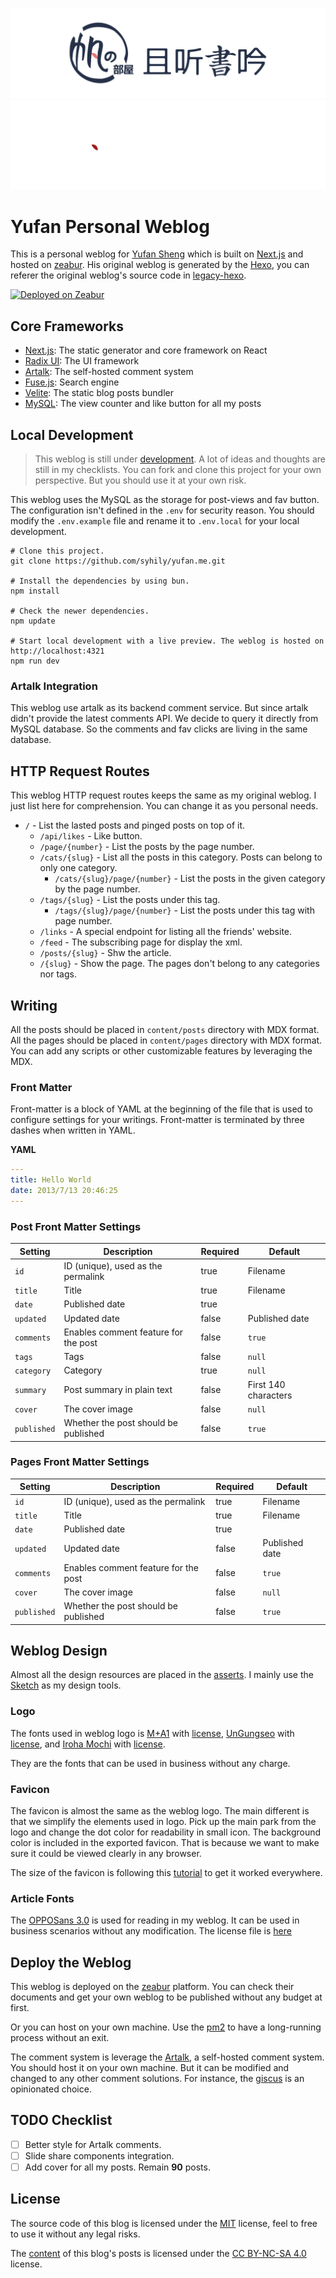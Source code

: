 ![yufan.me](asserts/images/github-poster.png#gh-light-mode-only)
![yufan.me](asserts/images/github-poster-dark.png#gh-dark-mode-only)

# Yufan Personal Weblog

This is a personal weblog for [Yufan Sheng](https://github.com/syhily)
which is built on [Next.js](https://nextjs.org) and hosted on [zeabur](https://zeabur.com).
His original weblog is generated by the [Hexo](https://hexo.io),
you can referer the original weblog's source code in [legacy-hexo](https://github.com/syhily/yufan.me-legacy-hexo).

[![Deployed on Zeabur](https://zeabur.com/deployed-on-zeabur-dark.svg)](https://zeabur.com?referralCode=syhily&utm_source=syhily)

## Core Frameworks

- [Next.js](https://nextjs.org): The static generator and core framework on React
- [Radix UI](https://www.radix-ui.com): The UI framework
- [Artalk](https://artalk.js.org): The self-hosted comment system
- [Fuse.js](https://www.fusejs.io): Search engine
- [Velite](https://velite.js.org): The static blog posts bundler
- [MySQL](https://zeabur.com/docs/marketplace/mysql): The view counter and like button for all my posts

## Local Development

> This weblog is still under [development](#todo-checklist).
> A lot of ideas and thoughts are still in my checklists.
> You can fork and clone this project for your own perspective.
> But you should use it at your own risk.

This weblog uses the MySQL as the storage for post-views and fav button.
The configuration isn't defined in the `.env` for security reason.
You should modify the `.env.example` file and rename it to `.env.local` for your local development.

```shell
# Clone this project.
git clone https://github.com/syhily/yufan.me.git

# Install the dependencies by using bun.
npm install

# Check the newer dependencies.
npm update

# Start local development with a live preview. The weblog is hosted on http://localhost:4321
npm run dev
```

### Artalk Integration

This weblog use artalk as its backend comment service. But since artalk didn't provide the latest comments API.
We decide to query it directly from MySQL database. So the comments and fav clicks are living in the same database. 

## HTTP Request Routes

This weblog HTTP request routes keeps the same as my original weblog.
I just list here for comprehension.
You can change it as you personal needs.

- `/` - List the lasted posts and pinged posts on top of it.
  - `/api/likes` - Like button.
  - `/page/{number}` - List the posts by the page number.
  - `/cats/{slug}` - List all the posts in this category. Posts can belong to only one category.
    - `/cats/{slug}/page/{number}` - List the posts in the given category by the page number.
  - `/tags/{slug}` - List the posts under this tag.
    - `/tags/{slug}/page/{number}` - List the posts under this tag with page number.
  - `/links` - A special endpoint for listing all the friends' website.
  - `/feed` - The subscribing page for display the xml.
  - `/posts/{slug}` - Shw the article.
  - `/{slug}` - Show the page. The pages don't belong to any categories nor tags.

## Writing

All the posts should be placed in `content/posts` directory with MDX format.
All the pages should be placed in `content/pages` directory with MDX format.
You can add any scripts or other customizable features by leveraging the MDX.

### Front Matter

Front-matter is a block of YAML at the beginning of the file that is used to configure settings for your writings.
Front-matter is terminated by three dashes when written in YAML.

**YAML**

``` yaml
---
title: Hello World
date: 2013/7/13 20:46:25
---
```

### Post Front Matter Settings

| Setting     | Description                          | Required | Default              |
|-------------|--------------------------------------|----------|----------------------|
| `id`        | ID (unique), used as the permalink   | true     | Filename             |
| `title`     | Title                                | true     | Filename             |
| `date`      | Published date                       | true     |                      |
| `updated`   | Updated date                         | false    | Published date       |
| `comments`  | Enables comment feature for the post | false    | `true`               |
| `tags`      | Tags                                 | false    | `null`               |
| `category`  | Category                             | true     | `null`               |
| `summary`   | Post summary in plain text           | false    | First 140 characters |
| `cover`     | The cover image                      | false    | `null`               |
| `published` | Whether the post should be published | false    | `true`               |

### Pages Front Matter Settings

| Setting     | Description                          | Required | Default              |
|-------------|--------------------------------------|----------|----------------------|
| `id`        | ID (unique), used as the permalink   | true     | Filename             |
| `title`     | Title                                | true     | Filename             |
| `date`      | Published date                       | true     |                      |
| `updated`   | Updated date                         | false    | Published date       |
| `comments`  | Enables comment feature for the post | false    | `true`               |
| `cover`     | The cover image                      | false    | `null`               |
| `published` | Whether the post should be published | false    | `true`               |

## Weblog Design

Almost all the design resources are placed in the [asserts](./asserts).
I mainly use the [Sketch](https://www.sketch.com) as my design tools.

### Logo

The fonts used in weblog logo is [M+A1](https://booth.pm/ja/items/2347968) with [license](./licenses/LICENSE.m-plus),
[UnGungseo](http://kldp.net/unfonts) with [license](./licenses/LICENSE.un-fonts),
and [Iroha Mochi](https://modi.jpn.org/font_iroha-mochi.php) with [license](./licenses/LICENSE.iroha-mochi).

They are the fonts that can be used in business without any charge.

### Favicon

The favicon is almost the same as the weblog logo. The main different is that we simplify the elements used in logo.
Pick up the main park from the logo and change the dot color for readability in small icon.
The background color is included in the exported favicon.
That is because we want to make sure it could be viewed clearly in any browser.

The size of the favicon is following this
[tutorial](https://evilmartians.com/chronicles/how-to-favicon-in-2021-six-files-that-fit-most-needs)
to get it worked everywhere.

### Article Fonts

The [OPPOSans 3.0](https://www.coloros.com/article/A00000050/) is used for reading in my weblog.
It can be used in business scenarios without any modification.
The license file is [here](./licenses/LICENSE.oppo-sans)

## Deploy the Weblog

This weblog is deployed on the [zeabur](https://zeabur.com/) platform.
You can check their documents and get your own weblog to be published without any budget at first.

Or you can host on your own machine.
Use the [pm2](https://pm2.keymetrics.io) to have a long-running process without an exit.

The comment system is leverage the [Artalk](https://artalk.js.org), a self-hosted comment system.
You should host it on your own machine.
But it can be modified and changed to any other comment solutions.
For instance, the [giscus](https://giscus.app) is an opinionated choice.

## TODO Checklist

- [ ] Better style for Artalk comments.
- [ ] Slide share components integration.
- [ ] Add cover for all my posts. Remain **90** posts.

## License

The source code of this blog is licensed under the [MIT](./LICENSE) license,
feel to free to use it without any legal risks.

The [content](./content) of this blog's posts is licensed under the [CC BY-NC-SA 4.0](https://creativecommons.org/licenses/by-nc-sa/4.0/) license.
